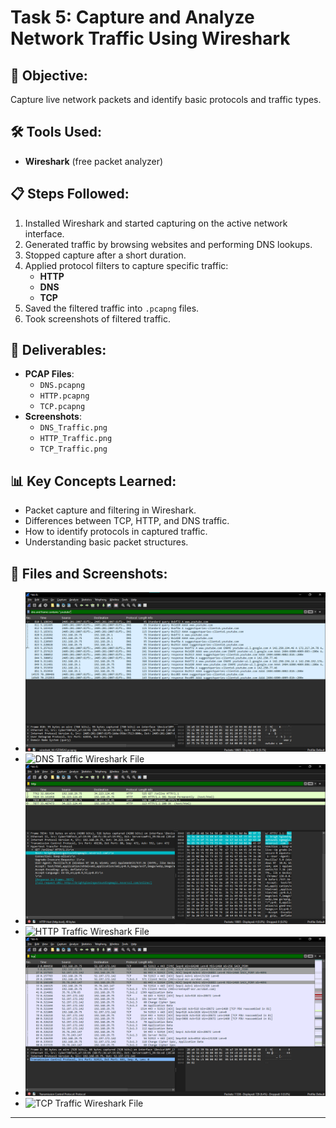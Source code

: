 # Task 5: Capture and Analyze Network Traffic Using Wireshark

## 🎯 Objective:
Capture live network packets and identify basic protocols and traffic types.

## 🛠 Tools Used:
- **Wireshark** (free packet analyzer)

## 📋 Steps Followed:
1. Installed Wireshark and started capturing on the active network interface.
2. Generated traffic by browsing websites and performing DNS lookups.
3. Stopped capture after a short duration.
4. Applied protocol filters to capture specific traffic:
   - **HTTP**
   - **DNS**
   - **TCP**
5. Saved the filtered traffic into `.pcapng` files.
6. Took screenshots of filtered traffic.

## 📂 Deliverables:
- **PCAP Files**:
  - `DNS.pcapng`
  - `HTTP.pcapng`
  - `TCP.pcapng`
- **Screenshots**:
  - `DNS_Traffic.png`
  - `HTTP_Traffic.png`
  - `TCP_Traffic.png`

## 📊 Key Concepts Learned:
- Packet capture and filtering in Wireshark.
- Differences between TCP, HTTP, and DNS traffic.
- How to identify protocols in captured traffic.
- Understanding basic packet structures.

## 📎 Files and Screenshots:
- ![DNS Traffic](https://github.com/TanmayButani/Elevate_Labs_Internship/blob/main/Task%205/DNS_Traffic.png)
- ![DNS Traffic Wireshark File](https://github.com/TanmayButani/Elevate_Labs_Internship/blob/main/Task%205/DNS.pcapng)
- ![HTTP Traffic](https://github.com/TanmayButani/Elevate_Labs_Internship/blob/main/Task%205/HTTP_Traffic.png)
- ![HTTP Traffic Wireshark File](https://github.com/TanmayButani/Elevate_Labs_Internship/blob/main/Task%205/HTTP.pcapng)
- ![TCP Traffic](https://github.com/TanmayButani/Elevate_Labs_Internship/blob/main/Task%205/TCP_Traffic.png)
- ![TCP Traffic Wireshark File](https://github.com/TanmayButani/Elevate_Labs_Internship/blob/main/Task%205/TCP.pcapng)

---
